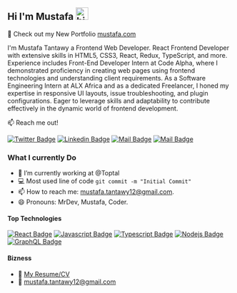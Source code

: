 ## Hi I'm Mustafa <img src="https://user-images.githubusercontent.com/1303154/88677602-1635ba80-d120-11ea-84d8-d263ba5fc3c0.gif" width="28px" height="28px" alt="hi">

🚀 Check out my New Portfolio [mustafa.com](https://mustafa1.vercel.app) 

I'm Mustafa Tantawy a Frontend Web Developer. React Frontend Developer with extensive skills in HTML5, CSS3, React, Redux, TypeScript, and more. Experience includes Front-End Developer Intern at Code Alpha, where I demonstrated proficiency in creating web pages using frontend technologies and understanding client requirements. As a Software Engineering Intern at ALX Africa and as a dedicated Freelancer, I honed my expertise in responsive UI layouts, issue troubleshooting, and plugin configurations. Eager to leverage skills and adaptability to contribute effectively in the dynamic world of frontend development.

:mailbox: Reach me out!

[![Twitter Badge](https://img.shields.io/badge/-@DevMustafa-1ca0f1?style=flat&labelColor=1ca0f1&logo=twitter&logoColor=white&link=https://twitter.com/Dev_Mustafa1)](https://twitter.com/Dev_Mustafa1) [![Linkedin Badge](https://img.shields.io/badge/-Mustafa-0e76a8?style=flat&labelColor=0e76a8&logo=linkedin&logoColor=white)](https://www.linkedin.com/in/mustafa-tantawy/) [![Mail Badge](https://img.shields.io/badge/-@eng_mustafa111-e84393?style=flat&labelColor=e84393&logo=instagram&logoColor=white)](https://www.instagram.com/eng_mustafa111) [![Mail Badge](https://img.shields.io/badge/-mustafa.tantawy12-c0392b?style=flat&labelColor=c0392b&logo=gmail&logoColor=white)](mailto:mustafa.tantawy12@gmail.com)


### What I currently Do

- 🔭 I’m currently working at @Toptal
- :computer: Most used line of code `git commit -m "Initial Commit"`
- 📫 How to reach me: mustafa.tantawy12@gmail.com.
- 😄 Pronouns: MrDev, Mustafa, Coder.

#### Top Technologies

<!-- TODO: Make technologies links takes you to repositories -->

[![React Badge](https://img.shields.io/badge/-React-61DBFB?style=for-the-badge&labelColor=black&logo=react&logoColor=61DBFB)](#) [![Javascript Badge](https://img.shields.io/badge/-Javascript-F0DB4F?style=for-the-badge&labelColor=black&logo=javascript&logoColor=F0DB4F)](#) [![Typescript Badge](https://img.shields.io/badge/-Typescript-007acc?style=for-the-badge&labelColor=black&logo=typescript&logoColor=007acc)](#) [![Nodejs Badge](https://img.shields.io/badge/-Nodejs-3C873A?style=for-the-badge&labelColor=black&logo=node.js&logoColor=3C873A)](#) [![GraphQL Badge](https://img.shields.io/badge/-next-61DBFB?style=for-the-badge&labelColor=black&logo=react&logoColor=61DBFB)](#)


#### Bizness
- :paperclip: [My Resume/CV](https://mustafa1.vercel.app/resume)
- :email: mustafa.tantawy12@gmail.com
